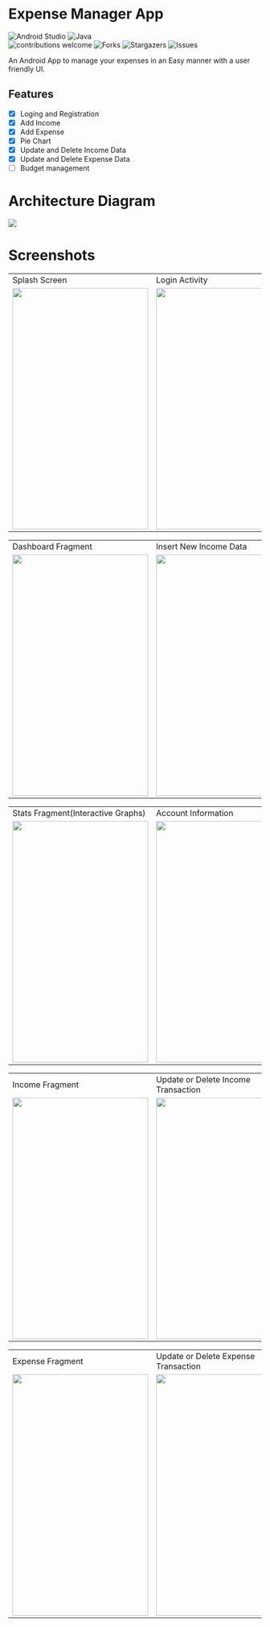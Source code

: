 # Expense Manager App

![Android Studio](https://img.shields.io/badge/Android%20Studio-3DDC84.svg?style=for-the-badge&logo=android-studio&logoColor=white)
![Java](https://img.shields.io/badge/java-%23ED8B00.svg?style=for-the-badge&logo=java&logoColor=white)
<br>
![contributions welcome](https://img.shields.io/badge/contributions-welcome-brightgreen.svg?style=flat)
![Forks](https://img.shields.io/github/forks/devjewel01/ExpenseManagerApp.svg?logo=github)
![Stargazers](https://img.shields.io/github/stars/devjewel01/ExpenseManagerApp.svg?logo=github)
![Issues](https://img.shields.io/github/issues/devjewel01/ExpenseManagerApp.svg?logo=github)

An Android App to manage your expenses in an Easy manner with a user friendly UI.

<h2>Features</h2> 

- [X] Loging and Registration
- [X] Add Income 
- [X] Add Expense
- [X] Pie Chart 
- [X] Update and Delete Income Data
- [X] Update and Delete Expense Data
- [ ] Budget management 

# Architecture Diagram
![](/Images/Architecturediagram.jpg)

# Screenshots
<table>
  <tr>
    <td>Splash Screen</td>
     <td>Login Activity</td>
     <td>SignUp Activity</td>
  </tr>
  <tr>
    <td><img src="/Images/Splash%20Screen.png" width=270 height=480></td>
    <td><img src="/Images/LoginActivity1.png" width=270 height=480></td>
    <td><img src="/Images/SigUpActivity1.png" width=270 height=480></td>
  </tr>
 </table>
 
 <table>
  <tr>
    <td>Dashboard Fragment</td>
     <td>Insert New Income Data</td>
     <td>Insert New Expense Data</td>
  </tr>
  <tr>
    <td><img src="/Images/Dashboard.png" width=270 height=480></td>
    <td><img src="/Images/AddIncome.png" width=270 height=480></td>
    <td><img src="/Images/Add Expense.png" width=270 height=480></td>
  </tr>
 </table>
 

  <table>
  <tr>
    <td>Stats Fragment(Interactive Graphs)</td>
    <td>Account Information</td>
    <td>Hamburger Menu</td>
  </tr>
  <tr>
    <td><img src="/Images/stats.png" width=270 height=480></td>
    <td><img src="/Images/AccountActivity.png" width=270 height=480></td>
    <td><img src="/Images/HamburgerMenu.png" width=270 height=480></td>
  </tr>
 </table>
 
   <table>
  <tr>
    <td>Income Fragment</td>
    <td>Update or Delete Income Transaction</td>
  </tr>
  <tr>
    <td><img src="/Images/income1.png" width=270 height=480 ></td>
    <td><img src="/Images/income2.png" width=270 height=480></td>
  </tr>
 </table>
 
 <table>
  <tr>
    <td>Expense Fragment</td>
    <td>Update or Delete Expense Transaction</td>
  </tr>
  <tr>
    <td><img src="/Images/Expense1.png" width=270 height=480 ></td>
    <td><img src="/Images/expense2.png" width=270 height=480></td>
  </tr>
 </table>

